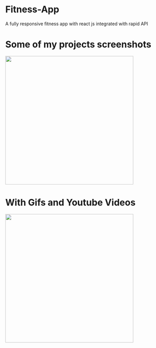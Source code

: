 # Fitness-App
A fully responsive fitness app with react js integrated with rapid API

<h1>Some of my projects screenshots </h1>
<img src ="https://user-images.githubusercontent.com/78073395/174548933-eae258d7-e564-4e35-98bb-331b8070eff8.png" width "500px" height="400px" />
<h1>
  With Gifs and Youtube Videos
</h1>
<img src ="https://user-images.githubusercontent.com/78073395/174549055-42e4cfbc-e2c9-4931-b319-0945a4f8c710.png" width "500px" height="400px" />

